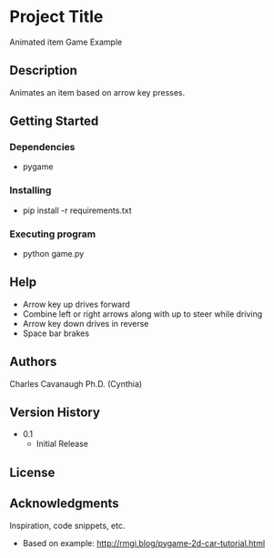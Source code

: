 # Project Title

Animated item Game Example

## Description

Animates an item based on arrow key presses.

## Getting Started

### Dependencies

* pygame

### Installing

* pip install -r requirements.txt

### Executing program

* python game.py


## Help

* Arrow key up drives forward
* Combine left or right arrows along with up to steer while driving
* Arrow key down drives in reverse
* Space bar brakes

## Authors

Charles Cavanaugh Ph.D. (Cynthia)

## Version History

* 0.1
    * Initial Release

## License

## Acknowledgments

Inspiration, code snippets, etc.
* Based on example: http://rmgi.blog/pygame-2d-car-tutorial.html